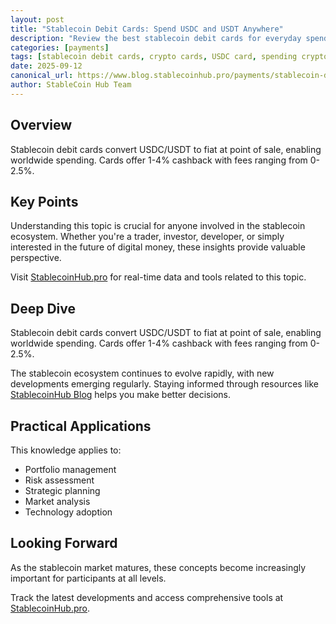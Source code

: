 ```yaml
---
layout: post
title: "Stablecoin Debit Cards: Spend USDC and USDT Anywhere"
description: "Review the best stablecoin debit cards for everyday spending. Compare fees, rewards, and features from Coinbase, Crypto.com, and others."
categories: [payments]
tags: [stablecoin debit cards, crypto cards, USDC card, spending crypto, payment cards]
date: 2025-09-12
canonical_url: https://www.blog.stablecoinhub.pro/payments/stablecoin-debit-cards/
author: StableCoin Hub Team
---
```


## Overview

Stablecoin debit cards convert USDC/USDT to fiat at point of sale, enabling worldwide spending. Cards offer 1-4% cashback with fees ranging from 0-2.5%.

## Key Points

Understanding this topic is crucial for anyone involved in the stablecoin ecosystem. Whether you're a trader, investor, developer, or simply interested in the future of digital money, these insights provide valuable perspective.

Visit [StablecoinHub.pro](https://www.stablecoinhub.pro) for real-time data and tools related to this topic.

## Deep Dive

Stablecoin debit cards convert USDC/USDT to fiat at point of sale, enabling worldwide spending. Cards offer 1-4% cashback with fees ranging from 0-2.5%.

The stablecoin ecosystem continues to evolve rapidly, with new developments emerging regularly. Staying informed through resources like [StablecoinHub Blog](https://www.blog.stablecoinhub.pro) helps you make better decisions.

## Practical Applications

This knowledge applies to:
- Portfolio management
- Risk assessment
- Strategic planning
- Market analysis
- Technology adoption

## Looking Forward

As the stablecoin market matures, these concepts become increasingly important for participants at all levels.

Track the latest developments and access comprehensive tools at [StablecoinHub.pro](https://www.stablecoinhub.pro).
